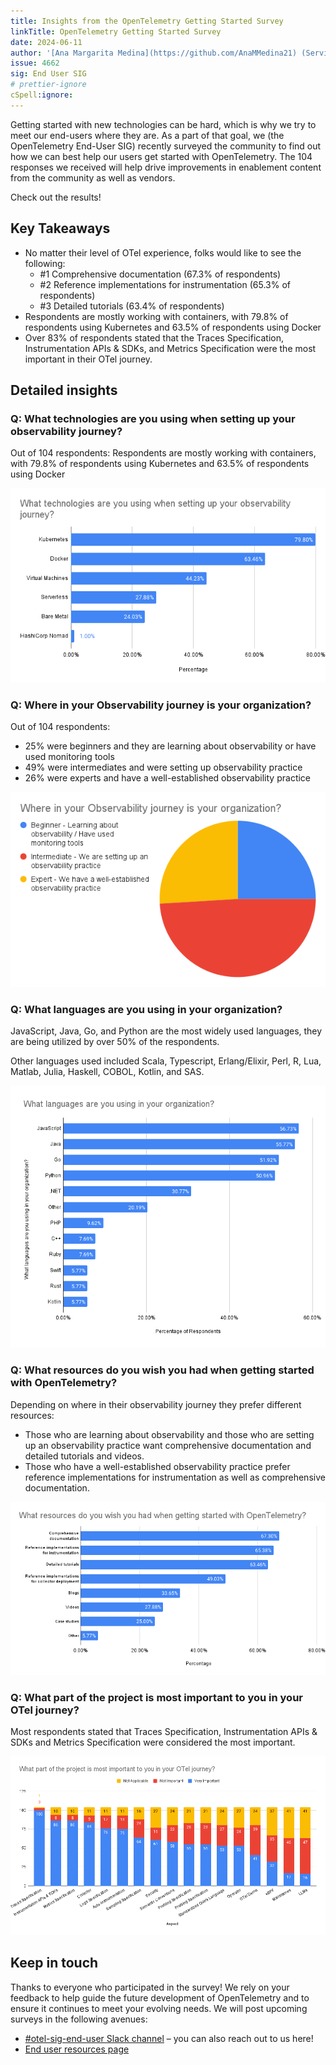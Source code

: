 ```yaml
---
title: Insights from the OpenTelemetry Getting Started Survey
linkTitle: OpenTelemetry Getting Started Survey
date: 2024-06-11
author: '[Ana Margarita Medina](https://github.com/AnaMMedina21) (ServiceNow)'
issue: 4662
sig: End User SIG
# prettier-ignore
cSpell:ignore: 
---
```


Getting started with new technologies can be hard, which is why we try to meet our end-users where they are. As a part of that goal, we (the OpenTelemetry End-User SIG) recently surveyed the community to find out how we can best help our users get started with OpenTelemetry. The 104 responses we received will help drive improvements in enablement content from the community as well as vendors. 

Check out the results!


## Key Takeaways
* No matter their level of OTel experience, folks would like to see the following:
    * #1 Comprehensive documentation (67.3% of respondents)
    * #2 Reference implementations for instrumentation (65.3% of respondents)
    * #3 Detailed tutorials (63.4% of respondents)
* Respondents are mostly working with containers, with 79.8% of respondents using Kubernetes and 63.5% of respondents using Docker
* Over 83% of respondents stated that the Traces Specification, Instrumentation APIs & SDKs, and Metrics Specification were the most important in their OTel journey.


## Detailed insights
### Q: What technologies are you using when setting up your observability journey? 

Out of 104 respondents: Respondents are mostly working with containers, with 79.8% of respondents using Kubernetes and 63.5% of respondents using Docker

![Chart showing what technologies are being used](1GettingStartedSurvey_technologies_using.png)

### Q: Where in your Observability journey is your organization?

Out of 104 respondents:
* 25% were beginners and they are learning about observability or have used monitoring tools
* 49% were intermediates and were setting up observability practice 
* 26% were experts and have a well-established observability practice

![Chart showing where in their observability journey they are](2GettingStartedSurvey_level.png)

### Q: What languages are you using in your organization?

JavaScript, Java, Go, and Python are the most widely used languages, they are being utilized by over 50% of the respondents.

Other languages used included Scala, Typescript, Erlang/Elixir, Perl, R, Lua, Matlab, Julia, Haskell, COBOL, Kotlin, and SAS.

![Chart showing what languages are being used](3GettingStartedSurvey_language.png)

### Q: What resources do you wish you had when getting started with OpenTelemetry?

Depending on where in their observability journey they prefer different resources: 


* Those who are learning about observability and those who are setting up an observability practice want comprehensive documentation and detailed tutorials and videos. 
* Those who have a well-established observability practice prefer reference implementations for instrumentation as well as comprehensive documentation. 

![Chart showing what resources folks want](4GettingStartedSurvey_resources.png)


### Q: What part of the project is most important to you in your OTel journey?

Most respondents stated that Traces Specification, Instrumentation APIs & SDKs and Metrics Specification were considered the most important.


![Chart showing what aspects are the most important](5GettingStartedSurvey_part_importand.png)



## Keep in touch

Thanks to everyone who participated in the survey! We rely on your feedback to help guide the future development of OpenTelemetry and to ensure it continues to meet your evolving needs. We will post upcoming surveys in the following avenues:



* [#otel-sig-end-user Slack channel](https://cloud-native.slack.com/archives/C01RT3MSWGZ) – you can also reach out to us here!
* [End user resources page](https://opentelemetry.io/community/end-user/)